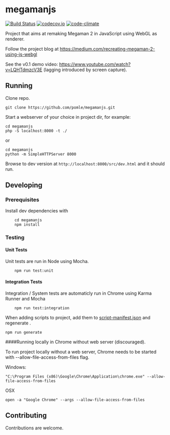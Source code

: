 # megamanjs
[![Build Status](https://travis-ci.org/pomle/megamanjs.svg?branch=master)][1]
[![codecov.io](https://codecov.io/github/pomle/megamanjs/coverage.svg?branch=master)](https://codecov.io/github/pomle/megamanjs?branch=master)
[![code-climate](https://codeclimate.com/github/pomle/megamanjs/badges/gpa.svg)](https://codeclimate.com/github/pomle/megamanjs)

Project that aims at remaking Megaman 2 in JavaScript using WebGL as renderer. 

Follow the project blog at https://medium.com/recreating-megaman-2-using-js-webgl

See the v0.1 demo video: https://www.youtube.com/watch?v=LQHTdmzcV3E (lagging introduced by screen capture).

## Running

Clone repo.

    git clone https://github.com/pomle/megamanjs.git

Start a webserver of your choice in project dir, for example:

    cd megamanjs
    php -S localhost:8000 -t ./
or

    cd megamanjs
    python -m SimpleHTTPServer 8000
  
Browse to dev version at `http://localhost:8000/src/dev.html` and it should run.


## Developing

### Prerequisites

Install dev dependencies with

        cd megamanjs
        npm install

### Testing

#### Unit Tests

Unit tests are run in Node using Mocha.

        npm run test:unit

#### Integration Tests

Integration / System tests are automaticly run in Chrome using Karma Runner and Mocha

        npm run test:integration

When adding scripts to project, add them to [script-manifest.json](https://github.com/pomle/megamanjs/blob/master/src/script-manifest.json) and regenerate .

    npm run generate


####Running locally in Chrome without web server (discouraged).

To run project locally without a web server, Chrome needs to be started with --allow-file-access-from-files flag.

Windows:

    "C:\Program Files (x86)\Google\Chrome\Application\chrome.exe" --allow-file-access-from-files

OSX

    open -a "Google Chrome" --args --allow-file-access-from-files
    
## Contributing

Contributions are welcome.

[1]: https://travis-ci.org/pomle/megamanjs
